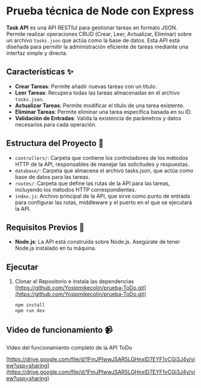 # Prueba técnica de Node con Express

**Task API** es una API RESTful para gestionar tareas en formato JSON. Permite realizar operaciones CRUD (Crear, Leer, Actualizar, Eliminar) sobre un archivo `tasks.json` que actúa como la base de datos. Esta API está diseñada para permitir la administración eficiente de tareas mediante una interfaz simple y directa.


## Características ✨

- **Crear Tareas**: Permite añadir nuevas tareas con un título.
- **Leer Tareas**: Recupera todas las tareas almacenadas en el archivo `tasks.json`.
- **Actualizar Tareas**: Permite modificar el título de una tarea existente.
- **Eliminar Tareas**: Permite eliminar una tarea específica basada en su ID.
- **Validación de Entradas**: Valida la existencia de parámetros y datos necesarios para cada operación.
  

## Estructura del Proyecto 🛞

  - `controllers/`:  Carpeta que contiene los controladores de los métodos HTTP de la API, responsables de manejar las solicitudes y respuestas.
  - `database/`: Carpeta que almacena el archivo tasks.json, que actúa como base de datos para las tareas.
  - `routes/`: Carpeta que define las rutas de la API para las tareas, incluyendo los métodos HTTP correspondientes.
  - `index.js`: Archivo principal de la API, que sirve como punto de entrada para configurar las rutas, middleware y el puerto en el que se ejecutará la API.


## Requisitos Previos 🧩

- **Node.js**: La API está construida sobre Node.js. Asegúrate de tener Node.js instalado en tu máquina.
   
  

## Ejecutar 

1. Clonar el Repositorio e instala las dependencias [https://github.com/Yosipmikecolin/prueba-ToDo.git](https://github.com/Yosipmikecolin/prueba-ToDo.git)
   ```bash
   npm install
   npm run dev

## Video de funcionamiento 📹

Video del funcionamiento completo de la API ToDo

[https://drive.google.com/file/d/1FmJPIwwJSAR5LGHnxlD7EYF1vCGi3J4v/view?usp=sharing](https://drive.google.com/file/d/1FmJPIwwJSAR5LGHnxlD7EYF1vCGi3J4v/view?usp=sharing)

